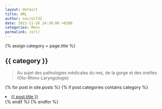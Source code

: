 ```yaml
---
layout: default
title: ORL
author: nairolf32
date: 2021-11-26 14:30:00 +0100
categories: Menu
permalink: /orl/
---
```


{% assign category = page.title %}

<h2>{{ category }}</h2>

> Au sujet des pathologies médicales du nez, de la gorge et des oreilles (Oto-Rhino-Laryngologie)

{% for post in site.posts %}
{% if post.categories contains category %}
<li> <a href="{{ site.baseurl }}{{ post.url }}">{{ post.title }}</a> </li>
{% endif %}
{% endfor %}
